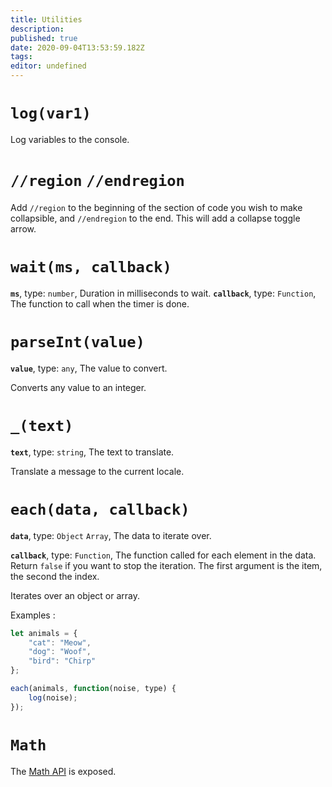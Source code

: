 ```yaml
---
title: Utilities
description: 
published: true
date: 2020-09-04T13:53:59.182Z
tags: 
editor: undefined
---
```


# `log(var1)`
Log variables to the console.

# `//region` `//endregion`
Add `//region` to the beginning of the section of code you wish to make collapsible, and `//endregion` to the end. This will add a collapse toggle arrow.

# `wait(ms, callback)`
**`ms`**, type: `number`, Duration in milliseconds to wait.
**`callback`**, type: `Function`, The function to call when the timer is done.

# `parseInt(value)`
**`value`**, type: `any`, The value to convert.

Converts any value to an integer.

# `_(text)`
**`text`**, type: `string`, The text to translate.

Translate a message to the current locale.

# `each(data, callback)`
**`data`**, type: `Object` `Array`, The data to iterate over.

**`callback`**, type: `Function`, The function called for each element in the data. Return `false` if you want to stop the iteration. The first argument is the item, the second the index.

Iterates over an object or array.

Examples : 
```javascript
let animals = {
    "cat": "Meow",
    "dog": "Woof",
    "bird": "Chirp"
};

each(animals, function(noise, type) {
    log(noise);
});
``` 
# `Math`
The [Math API](https://developer.mozilla.org/en-US/docs/Web/JavaScript/Reference/Global_Objects/Math) is exposed.
